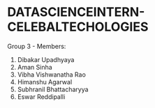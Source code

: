 # DATASCIENCEINTERN-CELEBALTECHOLOGIES


Group 3 - Members:

1. Dibakar Upadhyaya
2. Aman Sinha
3. Vibha Vishwanatha Rao
4. Himanshu Agarwal
5. Subhranil Bhattacharyya
6. Eswar Reddipalli
